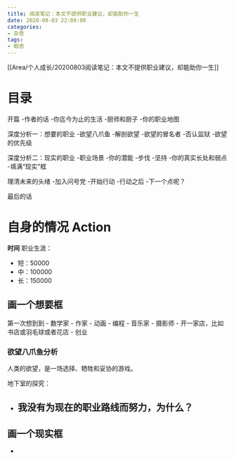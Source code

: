 ```yaml
---
title: 阅读笔记：本文不提供职业建议，却能助你一生
date: 2020-08-03 22:09:00
categories:
- 杂思
tags:
- 暇思
---
```

[[Area/个人成长/20200803阅读笔记：本文不提供职业建议，却能助你一生]]

# 目录
开篇
    -作者的话
    -你迄今为止的生活
    -厨师和厨子
    -你的职业地图

深度分析一：想要的职业
    -欲望八爪鱼
    -解剖欲望
    -欲望的冒名者
    -否认监狱
    -欲望的优先级

深度分析二：现实的职业
    -职业场景
    -你的潜能
    -步伐
    -坚持
    -你的真实长处和弱点
    -填满“现实”框

理清未来的头绪
    -加入问号党
    -开始行动
    -行动之后
    -下一个点呢？

最后的话

# 自身的情况 Action

**时间**
职业生涯：
- 短：50000
- 中：100000
- 长：150000

## 画一个想要框
第一次想到到
	- 数学家
	- 作家
	- 动画
	- 编程
	- 音乐家
	- 摄影师
	- 开一家店，比如书店或羽毛球或者花店
	- 创业
	
### 欲望八爪鱼分析
人类的欲望，是一场选择、牺牲和妥协的游戏。

地下室的探究：
- 我没有为现在的职业路线而努力，为什么？
  - 







## 画一个现实框
- 
